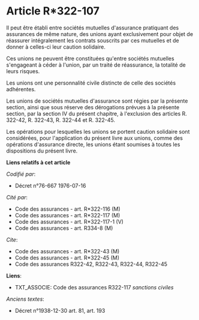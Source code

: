 # Article R*322-107

Il peut être établi entre sociétés mutuelles d'assurance pratiquant des assurances de même nature, des unions ayant
exclusivement pour objet de réassurer intégralement les contrats souscrits par ces mutuelles et de donner à celles-ci leur
caution solidaire.

Ces unions ne peuvent être constituées qu'entre sociétés mutuelles s'engageant à céder à l'union, par un traité de
réassurance, la totalité de leurs risques.

Les unions ont une personnalité civile distincte de celle des sociétés adhérentes.

Les unions de sociétés mutuelles d'assurance sont régies par la présente section, ainsi que sous réserve des dérogations
prévues à la présente section, par la section IV du présent chapitre, à l'exclusion des articles R. 322-42, R. 322-43, R.
322-44 et R. 322-45.

Les opérations pour lesquelles les unions se portent caution solidaire sont considérées, pour l'application du présent livre
aux unions, comme des opérations d'assurance directe, les unions étant soumises à toutes les dispositions du présent livre.

**Liens relatifs à cet article**

_Codifié par_:

  - Décret n°76-667 1976-07-16

_Cité par_:

  - Code des assurances - art. R*322-116 (M)
  - Code des assurances - art. R*322-117 (M)
  - Code des assurances - art. R*322-117-1 (V)
  - Code des assurances - art. R334-8 (M)

_Cite_:

  - Code des assurances - art. R*322-43 (M)
  - Code des assurances - art. R*322-45 (M)
  - Code des assurances R322-42, R322-43, R322-44, R322-45

**Liens**:

  - TXT_ASSOCIE: Code des assurances R322-117 *sanctions civiles*

_Anciens textes_:

  - Décret n°1938-12-30 art. 81, art. 193
